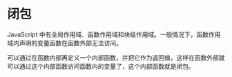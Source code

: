 # 闭包

JavaScript 中有全局作用域、函数作用域和块级作用域。一般情况下，函数作用域内声明的变量函数在函数外部无法访问。

可以通过在函数内部再定义一个内部函数，并把它作为返回值，这样在函数外部就可以通过这个内部函数访问函数内的变量了，这个内部函数就是闭包。
